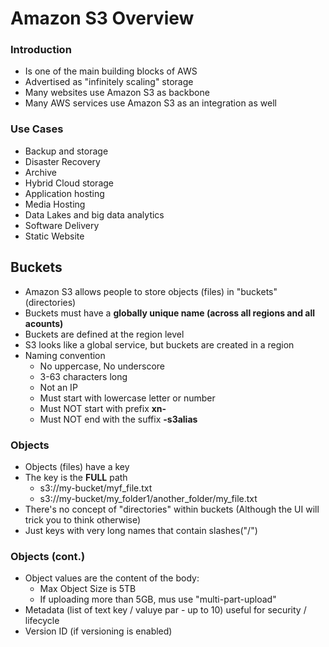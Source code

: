 # Amazon S3 Overview

### Introduction

* Is one of the main building blocks of AWS
* Advertised as "infinitely scaling" storage
* Many websites use Amazon S3 as backbone
* Many AWS services use Amazon S3 as an integration as well

### Use Cases

* Backup and storage
* Disaster Recovery
* Archive
* Hybrid Cloud storage
* Application hosting
* Media Hosting
* Data Lakes and big data analytics
* Software Delivery
* Static Website

## Buckets

* Amazon S3 allows people to store objects (files) in "buckets" (directories)
* Buckets must have a **globally unique name (across all regions and all acounts)**
* Buckets are defined at the region level
* S3 looks like a global service, but buckets are created in a region
* Naming convention
  * No uppercase, No underscore
  * 3-63 characters long
  * Not an IP
  * Must start with lowercase letter or number
  * Must NOT start with prefix **xn-**
  * Must NOT end with the suffix **-s3alias**

### Objects

* Objects (files) have a key
* The key is the **FULL** path
  * s3://my-bucket/myf_file.txt
  * s3://my-bucket/my_folder1/another_folder/my_file.txt
* There's no concept of "directories" within buckets (Although the UI will trick you to think otherwise)
* Just keys with very long names that contain slashes("/")

### Objects (cont.)

* Object values are the content of the body:
  * Max Object Size is 5TB
  * If uploading more than 5GB, mus use "multi-part-upload"
* Metadata (list of text key / valuye par - up to 10) useful for security / lifecycle
* Version ID (if versioning is enabled)